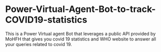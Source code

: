 # Power-Virtual-Agent-Bot-to-track-COVID19-statistics
This is a Power Virtual agent Bot that leverages a public API provided by MoHFH that gives you covid 19 statistics and WHO website to answer all your queries related to covid 19.
